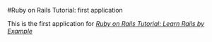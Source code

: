 #Ruby on Rails Tutorial: first application

This is the first application for
[*Ruby on Rails Tutorial: Learn Rails by Example*](http://railstutorial.org/)